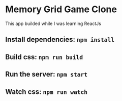 # Memory Grid Game Clone
  This app builded while I was learning ReactJs

## Install dependencies:   `npm install`
## Build css:               `npm run build`
## Run the server:          `npm start`

## Watch css:               `npm run watch`